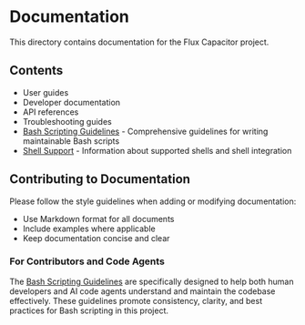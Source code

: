 # Documentation

This directory contains documentation for the Flux Capacitor project.

## Contents

- User guides
- Developer documentation
- API references
- Troubleshooting guides
- [Bash Scripting Guidelines](BASH_GUIDELINES.md) - Comprehensive guidelines for writing maintainable Bash scripts
- [Shell Support](SHELL_SUPPORT.md) - Information about supported shells and shell integration

## Contributing to Documentation

Please follow the style guidelines when adding or modifying documentation:
- Use Markdown format for all documents
- Include examples where applicable
- Keep documentation concise and clear

### For Contributors and Code Agents

The [Bash Scripting Guidelines](BASH_GUIDELINES.md) are specifically designed to help both human developers and AI code agents understand and maintain the codebase effectively. These guidelines promote consistency, clarity, and best practices for Bash scripting in this project.